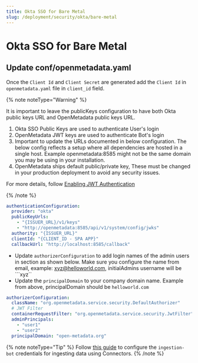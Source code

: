 ```yaml
---
title: Okta SSO for Bare Metal
slug: /deployment/security/okta/bare-metal
---
```


# Okta SSO for Bare Metal

## Update conf/openmetadata.yaml

Once the `Client Id` and `Client Secret` are generated add the `Client Id` in `openmetadata.yaml` file in `client_id` field.

{% note noteType="Warning" %}

It is important to leave the publicKeys configuration to have both Okta public keys URL and OpenMetadata public keys URL. 

1. Okta SSO Public Keys are used to authenticate User's login
2. OpenMetadata JWT keys are used to authenticate Bot's login
3. Important to update the URLs documented in below configuration. The below config reflects a setup where all dependencies are hosted in a single host. Example openmetadata:8585 might not be the same domain you may be using in your installation.
4. OpenMetadata ships default public/private key, These must be changed in your production deployment to avoid any security issues.

For more details, follow [Enabling JWT Authentication](deployment/security/enable-jwt-tokens)

{% /note %}


```yaml
authenticationConfiguration:
  provider: "okta"
  publicKeyUrls:
    - "{ISSUER_URL}/v1/keys"
    - "http://openmetadata:8585/api/v1/system/config/jwks"
  authority: "{ISSUER_URL}"
  clientId: "{CLIENT_ID - SPA APP}"
  callbackUrl: "http://localhost:8585/callback"
```

- Update `authorizerConfiguration` to add login names of the admin users in  section as shown below. Make sure you configure the name from email, example: xyz@helloworld.com, initialAdmins username will be ```xyz``
- Update the `principalDomain` to your company domain name.  Example from above, principalDomain should be ```helloworld.com```


```yaml
authorizerConfiguration:
  className: "org.openmetadata.service.security.DefaultAuthorizer"
  # JWT Filter
  containerRequestFilter: "org.openmetadata.service.security.JwtFilter"
  adminPrincipals:
    - "user1"
    - "user2"
  principalDomain: "open-metadata.org"
```

{% note noteType="Tip" %}
 Follow [this guide](/how-to-guides/feature-configurations/bots) to configure the `ingestion-bot` credentials for ingesting data using Connectors.
{% /note %}
